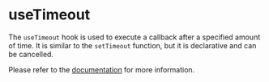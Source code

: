 # useTimeout

The `useTimeout` hook is used to execute a callback after a specified amount of time. It is similar to the `setTimeout` function, but it is declarative and can be cancelled.

Please refer to the [documentation](https://raddix.website/hooks/use-timeout) for more information.
